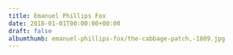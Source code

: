 ```yaml
---
title: Emanuel Phillips Fox
date: 2018-01-01T00:00:00+00:00
draft: false
albumthumb: emanuel-phillips-fox/the-cabbage-patch,-1889.jpg
---
```

